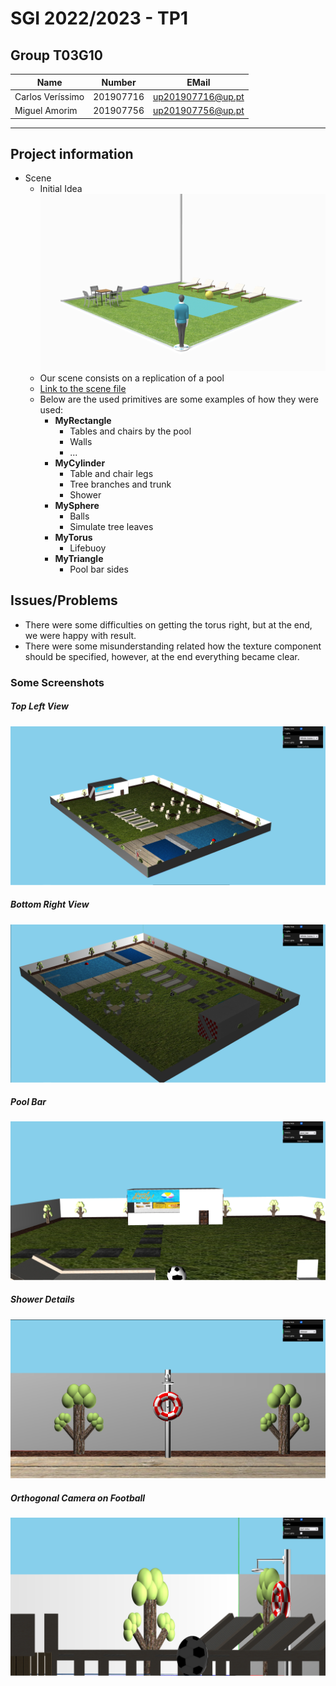 # SGI 2022/2023 - TP1

## Group T03G10

| Name              | Number    | EMail            |
| ----------------- | --------- | ----------------- |
| Carlos Veríssimo | 201907716 | up201907716@up.pt |
| Miguel Amorim     | 201907756 | up201907756@up.pt   |

---

## Project information

- Scene
  - Initial Idea
    ![Inital Idea](scenes/images/scene_idea.png)
  - Our scene consists on a replication of a pool
  - [Link to the scene file](scenes/sgi_tp1_T03_G10.xml)
  - Below are the used primitives are some examples of how they were used:
    - **MyRectangle**
      - Tables and chairs by the pool
      - Walls
      - ...
    - **MyCylinder**
      - Table and chair legs
      - Tree branches and trunk
      - Shower
    - **MySphere**
      - Balls
      - Simulate tree leaves
    - **MyTorus**
      - Lifebuoy
    - **MyTriangle**
      - Pool bar sides

## Issues/Problems

- There were some difficulties on getting the torus right, but at the end, we were happy with result.
- There were some misunderstanding related how the texture component should be specified, however, at the end everything became clear.

### Some Screenshots

##### Top Left View

![Top-Left](scenes/images/screenshots/Top-Left.png)

##### Bottom Right View

![Bottom-Right](scenes/images/screenshots/Bottom-Right.png)

##### Pool Bar

![Pool Bar](scenes/images/screenshots/pool-bar.png)

##### Shower Details

![Shower](scenes/images/screenshots/shower.png)


##### Orthogonal Camera on Football

![Ball](scenes/images/screenshots/ball.png)